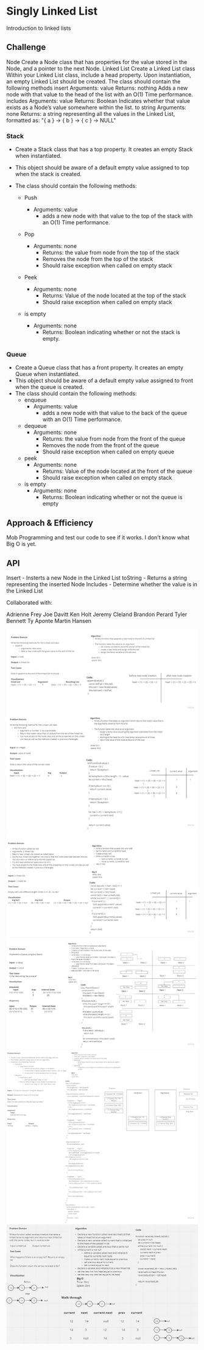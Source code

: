 # Singly Linked List

Introduction to linked lists

## Challenge

Node
Create a Node class that has properties for the value stored in the Node, and a pointer to the next Node.
Linked List
Create a Linked List class
Within your Linked List class, include a head property.
Upon instantiation, an empty Linked List should be created.
The class should contain the following methods
insert
Arguments: value
Returns: nothing
Adds a new node with that value to the head of the list with an O(1) Time performance.
includes
Arguments: value
Returns: Boolean
Indicates whether that value exists as a Node’s value somewhere within the list.
to string
Arguments: none
Returns: a string representing all the values in the Linked List, formatted as:
"{ a } -> { b } -> { c } -> NULL"

### Stack

- Create a Stack class that has a top property. It creates an empty Stack when instantiated.
- This object should be aware of a default empty value assigned to top when the stack is created.
- The class should contain the following methods:

  - Push

    - Arguments: value
      - adds a new node with that value to the top of the stack with an O(1) Time performance.
  - Pop
    - Arguments: none
      - Returns: the value from node from the top of the stack
      - Removes the node from the top of the stack
      - Should raise exception when called on empty stack
  - Peek
    - Arguments: none
      - Returns: Value of the node located at the top of the stack
      - Should raise exception when called on empty stack
  - is empty
    - Arguments: none
      - Returns: Boolean indicating whether or not the stack is empty.

### Queue

- Create a Queue class that has a front property. It creates an empty Queue when instantiated.
- This object should be aware of a default empty value assigned to front when the queue is created.
- The class should contain the following methods:
  - enqueue
    - Arguments: value
      - adds a new node with that value to the back of the queue with an O(1) Time performance.
  - dequeue
    - Arguments: none
      - Returns: the value from node from the front of the queue
      - Removes the node from the front of the queue
      - Should raise exception when called on empty queue
  - peek
    - Arguments: none
      - Returns: Value of the node located at the front of the queue
      - Should raise exception when called on empty stack
  - is empty
    - Arguments: none
      - Returns: Boolean indicating whether or not the queue is empty

## Approach & Efficiency

Mob Programming and test our code to see if it works. I don't know what Big O is yet.

## API

Insert - Insterts a new Node in the Linked List
toString - Returns a string representing the inserted Node
Includes - Determine whether the value is in the Linked List

Collaborated with:

Adrienne Frey
Joe Davitt
Ken Holt
Jeremy Cleland
Brandon Perard
Tyler Bennett
Ty Aponte
Martin Hansen

![Linked List Challenge 6](../assets/Code-Challenge-6.PNG)
![Linked List Challenge 7](../assets/Code-Challenge-7.PNG)
![Linked List Challenge 8](../assets/Code-Challenge-8.PNG)
![Linked List Challenge 11](../assets/Code-Challenge-11.PNG)
![Linked List Challenge 12](../assets/Code-Challenge-12.PNG)
![Linked List Challenge 43](../assets/Code-Challenge-43.PNG)
